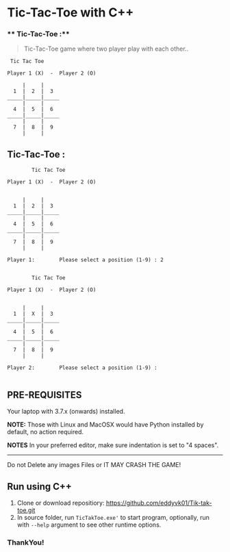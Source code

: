 # Tic-Tac-Toe with  C++
### ** Tic-Tac-Toe :** 
> Tic-Tac-Toe game where two player play with each other..

```
 Tic Tac Toe

Player 1 (X)  -  Player 2 (O)

     |     |
  1  |  2  |  3
_____|_____|_____
     |     |
  4  |  5  |  6
_____|_____|_____
     |     |
  7  |  8  |  9
     |     |

```

## **Tic-Tac-Toe :**
```
        Tic Tac Toe

Player 1 (X)  -  Player 2 (O)


     |     |
  1  |  2  |  3
_____|_____|_____
     |     |
  4  |  5  |  6
_____|_____|_____
     |     |
  7  |  8  |  9
     |     |

Player 1:        Please select a position (1-9) : 2


        Tic Tac Toe

Player 1 (X)  -  Player 2 (O)


     |     |
  1  |  X  |  3
_____|_____|_____
     |     |
  4  |  5  |  6
_____|_____|_____
     |     |
  7  |  8  |  9
     |     |

Player 2:        Please select a position (1-9) :


```
  

## PRE-REQUISITES
Your laptop with 3.7.x (onwards) installed.

**NOTE:** Those with Linux and MacOSX would have Python installed by default, no action required.




**NOTES**
In your preferred editor, make sure indentation is set to "4 spaces".

---

Do not Delete any images Files or IT MAY CRASH THE GAME!

## Run using C++
1. Clone or download repositiory: https://github.com/eddyvk01/Tik-tak-toe.git
2. In source folder, run `TicTakToe.exe'` to start program, optionally, run with `--help` argument to see other runtime options.

### ThankYou!